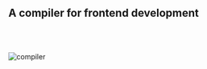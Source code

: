 ## A compiler for frontend development
<br/>
<br/>

![compiler](https://syeedsaquib.github.io/image%20&%20Resume/FirstProject.png)
